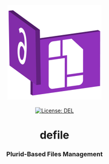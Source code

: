 <p align="center">
    <img src="https://raw.githubusercontent.com/plurid/defile/master/about/identity/defile-logo.png" height="250px">
    <br />
    <br />
    <a target="_blank" href="https://github.com/plurid/defile/blob/master/LICENSE">
        <img src="https://img.shields.io/badge/license-DEL-blue.svg?colorB=1380C3&style=for-the-badge" alt="License: DEL">
    </a>
</p>



<h1 align="center">
    defile
</h1>


<h3 align="center">
    Plurid-Based Files Management
</h3>

